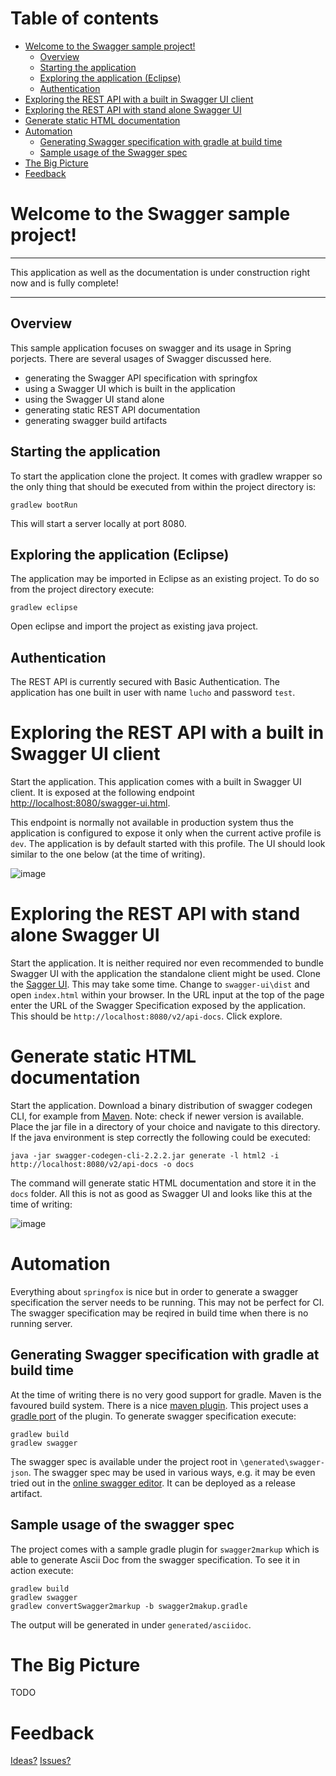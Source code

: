 # Table of contents

- [Welcome to the Swagger sample project!](#welcome-to-the-swagger-sample-project)
  * [Overview](#overview)
  * [Starting the application](#starting-the-application)
  * [Exploring the application (Eclipse)](#exploring-the-application-eclipse)
  * [Authentication](#authentication)
- [Exploring the REST API with a built in Swagger UI client](#exploring-the-rest-api-with-a-built-in-swagger-ui-client)
- [Exploring the REST API with stand alone Swagger UI](#exploring-the-rest-api-with-stand-alone-swagger-ui)
- [Generate static HTML documentation](#generate-static-html-documentation)
- [Automation](#automation)
  * [Generating Swagger specification with gradle at build time](#generating-swagger-specification-with-gradle-at-build-time)
  * [Sample usage of the Swagger spec](#sample-usage-of-the-swagger-spec)
- [The Big Picture](#the-big-picture)
- [Feedback](#feedback)



# Welcome to the Swagger sample project!

___
This application as well as the documentation is under construction right now and is fully complete!
___


## Overview

This sample application focuses on swagger and its usage in Spring porjects. There are several usages of Swagger discussed here.

* generating the Swagger API specification with springfox
* using a Swagger UI which is built in the application
* using the Swagger UI stand alone
* generating static REST API documentation
* generating swagger build artifacts

## Starting the application

To start the application clone the project. It comes with gradlew wrapper so the only thing that should be executed from within the project directory is:

`gradlew bootRun`

This will start a server locally at port 8080.

## Exploring the application (Eclipse)

The application may be imported in Eclipse as an existing project. To do so from the project directory execute:

`gradlew eclipse`

Open eclipse and import the project as existing java project.

## Authentication

The REST API is currently secured with Basic Authentication. The application has one built in user with name `lucho` and password `test`. 

# Exploring the REST API with a built in Swagger UI client

Start the application. This application comes with a built in Swagger UI client. It is exposed at the following endpoint [http://localhost:8080/swagger-ui.html](http://localhost:8080/swagger-ui.html).

This endpoint is normally not available in production system thus the application is configured to expose it only when the current active profile is `dev`. The application is by default started with this profile. The UI should look similar to the one below (at the time of writing).

![image](https://cloud.githubusercontent.com/assets/10339738/26170556/89282b28-3b4a-11e7-8226-d9ff9e30f144.png)

# Exploring the REST API with stand alone Swagger UI

Start the application. It is neither required nor even recommended to bundle Swagger UI with the application the standalone client might be used. Clone the [Sagger UI](https://github.com/swagger-api/swagger-ui.git). This may take some time. Change to `swagger-ui\dist` and open `index.html` within your browser. In the URL input at the top of the page enter the URL of the Swagger Specification exposed by the application. This should be `http://localhost:8080/v2/api-docs`. Click explore.

# Generate static HTML documentation

Start the application. Download a binary distribution of swagger codegen CLI, for example from [Maven](http://central.maven.org/maven2/io/swagger/swagger-codegen-cli/2.2.2/swagger-codegen-cli-2.2.2.jar). Note: check if newer version is available. Place the jar file in a directory of your choice and navigate to this directory. If the java environment is step correctly the following could be executed:

```
java -jar swagger-codegen-cli-2.2.2.jar generate -l html2 -i http://localhost:8080/v2/api-docs -o docs
```

The command will generate static HTML documentation and store it in the `docs` folder. All this is not as good as Swagger UI and looks like this at the time of writing: 

![image](https://cloud.githubusercontent.com/assets/10339738/26173363/35f9f8d2-3b54-11e7-93df-e0ca9d144b07.png)


# Automation

Everything about `springfox` is nice but in order to generate a swagger specification the server needs to be running. This may not be perfect for CI. The swagger specification may be reqired in build time when there is no running server.

## Generating Swagger specification with gradle at build time

At the time of writing there is no very good support for gradle. Maven is the favoured build system. There is a nice [maven plugin](https://github.com/kongchen/swagger-maven-plugin). This project uses a [gradle port](https://github.com/gigaSproule/swagger-gradle-plugin) of the plugin. To generate swagger specification execute:

```
gradlew build 
gradlew swagger
```

The swagger spec is available under the project root in `\generated\swagger-json`. The swagger spec may be used in various ways, e.g. it may be even tried out in the [online swagger editor](http://editor.swagger.io/). It can be deployed as a release artifact.

## Sample usage of the swagger spec

The project comes with a sample gradle plugin for `swagger2markup` which is able to generate Ascii Doc from the swagger specification. To see it in action execute:

```
gradlew build 
gradlew swagger
gradlew convertSwagger2markup -b swagger2makup.gradle
```

The output will be generated in under `generated/asciidoc`.

# The Big Picture

TODO

# Feedback

[Ideas?](https://github.com/luchob/swagger-example/pulls) [Issues?](https://github.com/luchob/swagger-example/issues)
